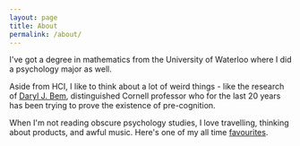 ```yaml
---
layout: page
title: About
permalink: /about/
---
```

  I've got a degree in mathematics from the University of Waterloo where I did a psychology major as well. 
  
  Aside from HCI, I like to think about a lot of weird things - like the research of <a href="http://www.dbem.ws/FeelingFuture.pdf">Daryl J. Bem</a>, distinguished Cornell professor who for the last 20 years has been trying to prove the existence of pre-cognition.
  
  When I'm not reading obscure psychology studies, I love travelling, thinking about products, and awful music. Here's one of my all time <a href=" https://www.youtube.com/watch?v=iq_d8VSM0nw">favourites</a>. 
  
